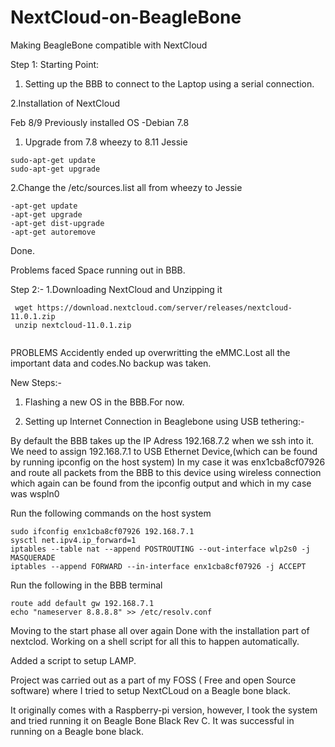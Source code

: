 # NextCloud-on-BeagleBone
Making BeagleBone compatible with NextCloud

Step 1: 
Starting Point:
1. Setting up the BBB to connect to the Laptop using a serial connection.

2.Installation of NextCloud 


Feb 8/9
Previously installed OS -Debian 7.8 
1. Upgrade from 7.8  wheezy to 8.11 Jessie
```
sudo-apt-get update
sudo-apt-get upgrade
```
2.Change the /etc/sources.list all from wheezy to Jessie
```
-apt-get update
-apt-get upgrade
-apt-get dist-upgrade
-apt-get autoremove
```
Done.

Problems faced
Space running out in BBB.


Step 2:-
1.Downloading NextCloud and Unzipping it
```
 wget https://download.nextcloud.com/server/releases/nextcloud-11.0.1.zip
 unzip nextcloud-11.0.1.zip
 
 ```
 
 PROBLEMS
 Accidently ended up overwritting the eMMC.Lost all the important data and codes.No backup was taken.
 
 
 New Steps:-
 
 1. Flashing a new OS in the BBB.For now.
 
 
 2. Setting up Internet Connection in Beaglebone using USB tethering:-
 
 By default the BBB takes up the IP Adress 192.168.7.2 when we ssh into it.
 We need to assign 192.168.7.1 to USB Ethernet Device,(which can be found by running ipconfig on the host system)
 In my case it was enx1cba8cf07926 and route all packets from the BBB to this device using wireless connection which 
 again can be found from the ipconfig output and which in my case was wspln0
 
 Run the following commands on the host system
 ```
 sudo ifconfig enx1cba8cf07926 192.168.7.1
 sysctl net.ipv4.ip_forward=1
 iptables --table nat --append POSTROUTING --out-interface wlp2s0 -j MASQUERADE
iptables --append FORWARD --in-interface enx1cba8cf07926 -j ACCEPT
```

Run the following in the BBB terminal

```
route add default gw 192.168.7.1
echo "nameserver 8.8.8.8" >> /etc/resolv.conf
```
Moving to the start phase all over again 
Done with the installation part of nextclod.
Working on a shell script for all this to happen automatically.

Added a script to setup LAMP.

Project was carried out as a part of my FOSS ( Free and open Source software) where I tried to setup NextCLoud on a Beagle bone black.

It originally comes with a Raspberry-pi version, however, I took the system and tried running it on Beagle Bone Black Rev C. 
It was successful in running on a Beagle bone black.



